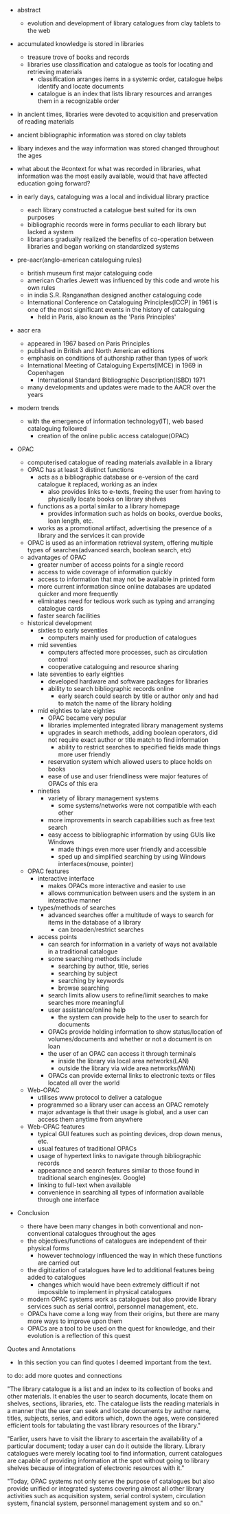 - abstract
	- evolution and development of library catalogues from clay tablets to the web
- accumulated knowledge is stored in libraries
	- treasure trove of books and records
	- libraries use classification and catalogue as tools for locating and retrieving materials
		- classification arranges items in a systemic order, catalogue helps identify and locate documents
		- catalogue is an index that lists library resources and arranges them in a recognizable order
- in ancient times, libraries were devoted to acquisition and preservation of reading materials
- ancient bibliographic information was stored on clay tablets
- libary indexes and the way information was stored changed throughout the ages
- what about the #context for what was recorded in libraries, what information was the most easily available, would that have affected education going forward?

- in early days, cataloguing was a local and individual library practice
	- each library constructed a catalogue best suited for its own purposes
	- bibliographic records were in forms peculiar to each library but lacked a system
	- librarians gradually realized the benefits of co-operation between libraries and began working on standardized systems
- pre-aacr(anglo-american cataloguing rules)
	- british museum first major cataloguing code
	- american Charles Jewett was influenced by this code and wrote his own rules
	- in india S.R. Ranganathan designed another cataloguing code
	- International Conference on Cataloguing Principles(ICCP) in 1961 is one of the most significant events in the history of cataloguing
		- held in Paris, also known as the 'Paris Principles'
- aacr era
	- appeared in 1967 based on Paris Principles
	- published in British and North American editions
	- emphasis on conditions of authorship rather than types of work
	- International Meeting of Cataloguing Experts(IMCE) in 1969 in Copenhagen
		- International Standard Bibliographic Description(ISBD) 1971
	- many developments and updates were made to the AACR over the years
- modern trends
	- with the emergence of information technology(IT), web based cataloguing followed
		- creation of the online public access catalogue(OPAC)
- OPAC
	- computerised catalogue of reading materials available in a library
	- OPAC has at least 3 distinct functions
		- acts as a bibliographic database or e-version of the card catalogue it replaced, working as an index
			- also provides links to e-texts, freeing the user from having to physically locate books on library shelves
		- functions as a portal similar to a library homepage
			- provides information such as holds on books, overdue books, loan length, etc.
		- works as a promotional artifact, advertising the presence of a library and the services it can provide
	- OPAC is used as an information retrieval system, offering multiple types of searches(advanced search, boolean search, etc)
	- advantages of OPAC
		- greater number of access points for a single record
		- access to wide coverage of information quickly
		- access to information that may not be available in printed form
		- more current information since online databases are updated quicker and more frequently
		- eliminates need for tedious work such as typing and arranging catalogue cards
		- faster search facilities
	- historical development
		- sixties to early seventies
			- computers mainly used for production of catalogues
		- mid seventies
			- computers affected more processes, such as circulation control
			- cooperative cataloguing and resource sharing
		- late seventies to early eighties
			- developed hardware and software packages for libraries
			- ability to search bibliographic records online
				- early search could search by title or author only and had to match the name of the library holding
		- mid eighties to late eighties
			- OPAC became very popular
			- libraries implemented integrated library management systems
			- upgrades in search methods, adding boolean operators, did not require exact author or title match to find information
				- ability to restrict searches to specified fields made things more user friendly
			- reservation system which allowed users to place holds on books
			- ease of use and user friendliness were major features of OPACs of this era
		- nineties
			- variety of library management systems
				- some systems/networks were not compatible with each other
			- more improvements in search capabilities such as free text search
			- easy access to bibliographic information by using GUIs like Windows
				- made things even more user friendly and accessible
				- sped up and simplified searching by using Windows interfaces(mouse, pointer)
	- OPAC features
		- interactive interface
			- makes OPACs more interactive and easier to use
			- allows communication between users and the system in an interactive manner
		- types/methods of searches
			- advanced searches offer a multitude of ways to search for items in the database of a library
				- can broaden/restrict searches
		- access points
			- can search for information in a variety of ways not available in a traditional catalogue
			- some searching methods include
				- searching by author, title, series
				- searching by subject
				- searching by keywords
				- browse searching
			- search limits allow users to refine/limit searches to make searches more meaningful
			- user assistance/online help 
				- the system can provide help to the user to search for documents
			- OPACs provide holding information to show status/location of volumes/documents and whether or not a document is on loan
			- the user of an OPAC can access it through terminals
				- inside the library via local area networks(LAN)
				- outside the library via wide area networks(WAN)
			- OPACs can provide external links to electronic texts or files located all over the world
	- Web-OPAC
		- utilises www protocol to deliver a catalogue
		- programmed so a library user can access an OPAC remotely
		- major advantage is that their usage is global, and a user can access them anytime from anywhere
	- Web-OPAC features
		- typical GUI features such as pointing devices, drop down menus, etc.
		- usual features of traditional OPACs
		- usage of hypertext links to navigate through bibliographic records
		- appearance and search features similar to those found in traditional search engines(ex. Google)
		- linking to full-text when available
		- convenience in searching all types of information available through one interface
- Conclusion
	- there have been many changes in both conventional and non-conventional catalogues throughout the ages
	- the objectives/functions of catalogues are independent of their physical forms
		- however technology influenced the way in which these functions are carried out
	- the digitization of catalogues have led to additional features being added to catalogues
		- changes which would have been extremely difficult if not impossible to implement in physical catalogues
	- modern OPAC systems work as catalogues but also provide library services such as serial control, personnel management, etc.
	- OPACs have come a long way from their origins, but there are many more ways to improve upon them
	- OPACs are a tool to be used on the quest for knowledge, and their evolution is a reflection of this quest


Quotes and Annotations
- In this section you can find quotes I deemed important from the text.

to do: add more quotes and connections

"The library catalogue is a list and an index to its collection of books and other materials. It enables the user to search documents, locate them on shelves, sections, libraries, etc. The catalogue lists the reading materials in a manner that the user can seek and locate documents by author name, titles, subjects, series, and editors which, down the ages, were considered efficient tools for tabulating the vast library resources of the library."

"Earlier, users have to visit the library to ascertain the availability of a particular document; today a user can do it outside the library. Library catalogues were merely locating tool to find information, current catalogues are capable of providing information at the spot without going to library shelves because of integration of electronic resources with it."

"Today, OPAC systems not only serve the purpose of catalogues but also provide unified or integrated systems covering almost all other library activities such as acquisition system, serial control system, circulation system, financial system, personnel management system and so on."

